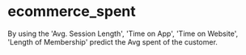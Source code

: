# ecommerce_spent
By using the 'Avg. Session Length',   'Time on App',   'Time on Website',   'Length of Membership' predict the Avg spent of the customer.
